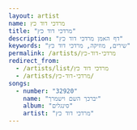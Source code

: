 ```yaml
---
layout: artist
name: מרדכי דוד כץ
title: "מרדכי דוד כץ"
description: "דף האמן מרדכי דוד כץ"
keywords: "שירים, מוזיקה, מרדכי דוד כץ"
permalink: /artists/מרדכי-דוד-כץ
redirect_from:
  - /artists/list/מרדכי דוד כץ
  - /artists/מרדכי-דוד-כץ/
songs:
  - number: "32920"
    name: "יברכך השם וישמרך"
    album: "סינגלים"
    artist: "מרדכי דוד כץ"
---
```

